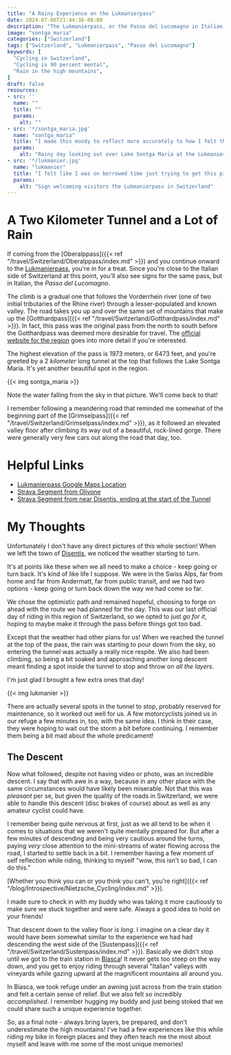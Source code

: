 ```yaml
---
title: "A Rainy Experience on the Lukmanierpass"
date: 2024-07-06T21:44:38-08:00
description: "The Lukmanierpass, or the Passo del Lucomagno in Italian, was once the preferred passage north to south of the Ticino region of Switzerland before the Gotthardpass took the title and still stands as a beautiful Swiss climb to do on your bike."
image: "sontga_maria"
categories: ["Switzerland"]
tags: ["Switzerland", "Lukmanierpass", "Passo del Lucomagno"]
keywords: [
  "Cycling in Switzerland",
  "Cycling is 90 percent mental",
  "Rain in the high mountains",
]
draft: false
resources:
- src: ''
  name: ""
  title: ""
  params:
    alt: ""
- src: '*/sontga_maria.jpg'
  name: "sontga_maria"
  title: "I made this moody to reflect more accurately to how I felt that day"
  params:
    alt: "Rainy day looking out over Lake Sontga Maria at the Lukmanierpass"
- src: '*/lukmanier.jpg'
  name: "lukmanier"
  title: "I felt like I was on borrowed time just trying to get this picture!"
  params:
    alt: "Sign welcoming visitors the Lukmanierpass in Switzerland"
---
```

# A Two Kilometer Tunnel and a Lot of Rain
If coming from the [Oberalppass]({{< ref "/travel/Switzerland/Oberalppass/index.md" >}}) and you continue onward to the [Lukmanierpass](https://maps.app.goo.gl/c2C21FVRQqBtzSa49), you're in for a treat. Since you're close to the Italian side of Switzerland at this point, you'll also see signs for the same pass, but in Italian, the _Passo del Lucomagno_.

The climb is a gradual one that follows the Vorderrhein river (one of two initial tributaries of the Rhine river) through a lesser-populated and known valley. The road takes you up and over the same set of mountains that make up the [Gotthardpass]({{< ref "/travel/Switzerland/Gotthardpass/index.md" >}}). In fact, this pass was the original pass from the north to south before the Gotthardpass was deemed more desirable for travel. The [official website for the region](https://www.alpen-paesse.ch/en/alpenpaesse/lukmanierpass/) goes into more detail if you're interested.

The highest elevation of the pass is 1973 meters, or 6473 feet, and you're greeted by a 2 _kilometer_ long tunnel at the top that follows the Lake Sontga Maria. It's yet another beautiful spot in the region.

{{< img sontga_maria >}}

Note the water falling from the sky in that picture. We'll come back to that!

I remember following a meandering road that reminded me somewhat of the beginning part of the [Grimselpass]({{< ref "/travel/Switzerland/Grimselpass/index.md" >}}), as it followed an elevated valley floor after climbing its way out of a beautiful, rock-lined gorge. There were generally very few cars out along the road that day, too.

# Helpful Links
- [Lukmanierpass Google Maps Location]()
- [Strava Segment from Olivone](https://www.strava.com/segments/700545)
- [Strava Segment from near Disentis, ending at the start of the Tunnel](https://www.strava.com/segments/12494153)

# My Thoughts
Unfortunately I don't have any direct pictures of this whole section! When we left the town of [Disentis](https://maps.app.goo.gl/9VwzWFf89oqV9NLw8), we noticed the weather starting to turn. 

It's at points like these when we all need to make a choice - keep going or turn back. It's kind of like life I suppose. We were in the Swiss Alps, far from home and far from Andermatt, far from public transit, and we had two options - keep going or turn back down the way we had come so far.

We chose the optimistic path and remained hopeful, choosing to forge on ahead with the route we had planned for the day. This was our last official day of riding in this region of Switzerland, so we opted to just _go for it_, hoping to maybe make it through the pass before things got too bad.

Except that the weather had other plans for us! When we reached the tunnel at the top of the pass, the rain was starting to pour down from the sky, so entering the tunnel was actually a really nice respite. We also had been climbing, so being a bit soaked and approaching another long descent meant finding a spot inside the tunnel to stop and throw on _all the layers_.

I'm just glad I brought a few extra ones that day! 

{{< img lukmanier >}}

There are actually several spots in the tunnel to stop, probably reserved for maintenance, so it worked out well for us. A few motorcyclists joined us in our refuge a few minutes in, too, with the same idea. I think in their case, they were hoping to wait out the storm a bit before continuing. I remember them being a bit mad about the whole predicament!

## The Descent
Now what followed, despite not having video or photo, was an incredible descent. I say that with awe in a way, because in any other place with the same circumstances would have likely been miserable. Not that this was _pleasant_ per se, but given the quality of the roads in Switzerland, we were able to handle this descent (disc brakes of course) about as well as any amateur cyclist could have.

I remember being quite nervous at first, just as we all tend to be when it comes to situations that we weren't quite mentally prepared for. But after a few minutes of descending and being very cautious around the turns, paying _very_ close attention to the mini-streams of water flowing across the road, I started to settle back in a bit. I remember having a few moment of self reflection while riding, thinking to myself "wow, this isn't so bad, I can do this."

[Whether you think you can or you think you can't, you're right]({{< ref "/blog/Introspective/Nietzsche_Cycling/index.md" >}}).

I made sure to check in with my buddy who was taking it more cautiously to make sure we stuck together and were safe. Always a good idea to hold on your friends!

That descent down to the valley floor is _long_. I imagine on a clear day it would have been somewhat similar to the experience we had had descending the west side of the [Sustenpass]({{< ref "/travel/Switzerland/Sustenpass/index.md" >}}). Basically we didn't stop until we got to the train station in [Biasca](https://maps.app.goo.gl/Qnw3RuJNr422vojLA)! It never gets too steep on the way down, and you get to enjoy riding through several "Italian" valleys with vineyards while gazing upward at the magnificent mountains all around you.

In Biasca, we took refuge under an awning just across from the train station and felt a certain sense of relief. But we also felt so incredibly _accomplished_. I remember hugging my buddy and just being stoked that we could share such a unique experience together. 

So, as a final note - always bring layers, be prepared, and don't underestimate the high mountains! I've had a few experiences like this while riding my bike in foreign places and they often teach me the most about myself and leave with me some of the most unique memories!
